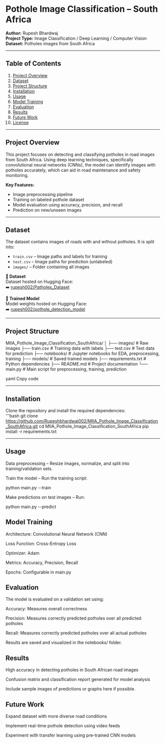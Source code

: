 # Pothole Image Classification – South Africa

**Author:** Rupesh Bhardwaj  
**Project Type:** Image Classification / Deep Learning / Computer Vision  
**Dataset:** Potholes images from South Africa  

---

## Table of Contents
1. [Project Overview](#project-overview)  
2. [Dataset](#dataset)  
3. [Project Structure](#project-structure)  
4. [Installation](#installation)  
5. [Usage](#usage)  
6. [Model Training](#model-training)  
7. [Evaluation](#evaluation)  
8. [Results](#results)  
9. [Future Work](#future-work)  
10. [License](#license)  

---

## Project Overview
This project focuses on detecting and classifying potholes in road images from South Africa. Using deep learning techniques, specifically convolutional neural networks (CNNs), the model can identify images with potholes accurately, which can aid in road maintenance and safety monitoring.  

**Key Features:**  
- Image preprocessing pipeline  
- Training on labeled pothole dataset  
- Model evaluation using accuracy, precision, and recall  
- Prediction on new/unseen images  

---

## Dataset
The dataset contains images of roads with and without potholes. It is split into:  
- `train.csv` – Image paths and labels for training  
- `test.csv` – Image paths for prediction (unlabeled)  
- `images/` – Folder containing all images  

**📂 Dataset**  
Dataset hosted on Hugging Face:  
➡️ [rupesh002/Patholes_Dataset](https://huggingface.co/datasets/rupesh002/Patholes_Dataset)

**🧠 Trained Model**  
Model weights hosted on Hugging Face:  
➡️ [rupesh002/pothole_detection_model](https://huggingface.co/rupesh002/pothole_detection_model)

---

## Project Structure
MIIA_Pothole_Image_Classification_SouthAfrica/
│
├── images/ # Raw images
├── train.csv # Training data with labels
├── test.csv # Test data for prediction
├── notebooks/ # Jupyter notebooks for EDA, preprocessing, training
├── models/ # Saved trained models
├── requirements.txt # Python dependencies
├── README.md # Project documentation
└── main.py # Main script for preprocessing, training, prediction

yaml
Copy code

---

## Installation
Clone the repository and install the required dependencies:  
'''bash
git clone https://github.com/Rupeshbhardwaj002/MIIA_Pothole_Image_Classification_SouthAfrica.git
cd MIIA_Pothole_Image_Classification_SouthAfrica
pip install -r requirements.txt

---

## Usage

Data preprocessing – Resize images, normalize, and split into training/validation sets.

Train the model – Run the training script:

python main.py --train


Make predictions on test images – Run:

python main.py --predict

## Model Training

Architecture: Convolutional Neural Network (CNN)

Loss Function: Cross-Entropy Loss

Optimizer: Adam

Metrics: Accuracy, Precision, Recall

Epochs: Configurable in main.py

## Evaluation

The model is evaluated on a validation set using:

Accuracy: Measures overall correctness

Precision: Measures correctly predicted potholes over all predicted potholes

Recall: Measures correctly predicted potholes over all actual potholes

Results are saved and visualized in the notebooks/ folder.

## Results

High accuracy in detecting potholes in South African road images

Confusion matrix and classification report generated for model analysis

Include sample images of predictions or graphs here if possible.

## Future Work

Expand dataset with more diverse road conditions

Implement real-time pothole detection using video feeds

Experiment with transfer learning using pre-trained CNN models

